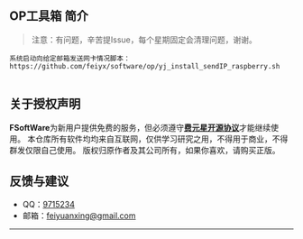 ## OP工具箱 简介

>  注意：有问题，辛苦提Issue，每个星期固定会清理问题，谢谢。

```
系统启动向给定邮箱发送网卡情况脚本：https://github.com/feiyx/software/op/yj_install_sendIP_raspberry.sh


```
 

## 关于授权声明

**FSoftWare**为新用户提供免费的服务，但必须遵守[**费元星开源协议**](http://feiyuanxing.com/kaiyuanxieyi/kaiyuanxieyi.html)才能继续使用。
本仓库所有软件均均来自互联网，仅供学习研究之用，不得用于商业，不得群发仅限自己使用。
版权归原作者及其公司所有，如果你喜欢，请购买正版。


## 反馈与建议
- QQ：[9715234](http://qq.feiyuanxing.com)
- 邮箱：[feiyuanxing@gmail.com](http://mail.feiyuanxing.com)

---------

